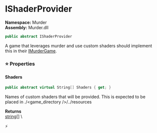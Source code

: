 # IShaderProvider

**Namespace:** Murder \
**Assembly:** Murder.dll

```csharp
public abstract IShaderProvider
```

A game that leverages murder and use custom shaders should implement this in their [IMurderGame](..//Murder/IMurderGame.html).

### ⭐ Properties
#### Shaders
```csharp
public abstract virtual String[] Shaders { get; }
```

Names of custom shaders that will be provided.
            This is expected to be placed in ./<game_directory />/../resources

**Returns** \
[string[]](https://learn.microsoft.com/en-us/dotnet/api/System.String?view=net-7.0) \


⚡